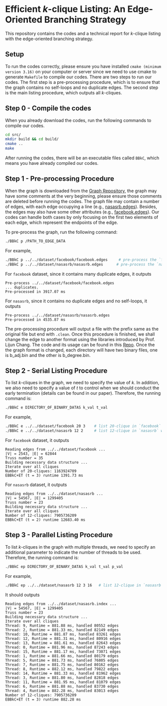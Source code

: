 # Efficient $k$-clique Listing: An Edge-Oriented Branching Strategy

This repository contains the codes and a technical report for $k$-clique listing with the edge-oriented branching strategy. 

## Setup

To run the codes correctly, please ensure you have installed `cmake (minimum version 3.16)` on your computer or server since we need to use cmake to generate `Makefile` to compile our codes. 
There are two steps to run our codes. The first step is a pre-processing procedure, which is to ensure that the graph contains no self-loops and no duplicate edges. The second step is the main listing procedure, which outputs all $k$-cliques. 

## Step 0 - Compile the codes

When you already download the codes, run the following commands to compile our codes. 

```bash
cd src/
mkdir build && cd build/
cmake ..
make
```

After running the codes, there will be an executable files called `BBkC`, which means you have already compiled our codes. 

## Step 1 - Pre-processing Procedure

When the graph is downloaded from the [Graph Repository](https://networkrepository.com/), the graph may have some comments at the very beginning, please ensure those comments are deleted before running the codes. The graph file may contain a number of edges, with each edge occupying a line (e.g., [nasasrb.edges](./dataset/nasasrb/nasasrb.edges)). Besides, the edges may also have some other attributes (e.g., [facebook.edges](./dataset/facebook/facebook.edges)). Our codes can handle both cases by only focusing on the first two elements of each edge, which represent the endpoints of the edge. 

To pre-process the graph, run the following command: 

```bash
./BBkC p /PATH_TO_EDGE_DATA
```

For example, 

```bash
./BBkC p ../../dataset/facebook/facebook.edges     # pre-process the `facebook` dataset
./BBkC p ../../dataset/nasasrb/nasasrb.edges      # pre-process the `nasasrb` dataset
```

For `facebook` dataset, since it contains many duplicate edges, it outputs

```
Pre-process ../../dataset/facebook/facebook.edges
... duplicates.
Pre-processed in 3917.07 ms
```

For `nasasrb`, since it contains no duplicate edges and no self-loops, it outputs

```
Pre-process ../../dataset/nasasrb/nasasrb.edges
Pre-processed in 4535.87 ms
```

The pre-processing procedure will output a file with the prefix same as the original file but end with `.clean`. Once this procedure is finished, we shall change the edge to another format using the libraries introduced by Prof. Lijun Chang. The code and its usage can be found in this [Repo](https://github.com/LijunChang/Cohesive_subgraph_book/tree/master/datasets). Once the the graph format is changed, each directory will have two binary files, one is b_adj.bin and the other is b_degree.bin.

## Step 2 - Serial Listing Procedure

To list $k$-cliques in the graph, we need to specify the value of $k$. In addition, we also need to specify a value of $t$ to control when we should conduct the early termination (details can be found in our paper). Therefore, the running command is: 

```bash
./BBkC e DIRECTORY_OF_BINARY_DATAS k_val t_val
```

For example, 

```bash
./BBkC e ../../dataset/facebook 20 3    # list 20-clique in `facebook` with early-termination in 3-plex 
./BBkC e ../../dataset/nasasrb 12 2     # list 12-clique in `nasasrb` with early-termination in 2-plex
```

For `facebook` dataset, it outputs

```
Reading edges from ../../dataset/facebook ...
|V| = 2543, |E| = 62844
Truss number = 35
Building necessary data structure ...
Iterate over all cliques
Number of 20-cliques: 1163924709
EBBkC+ET (t = 3) runtime 1391.73 ms
```

For `nasasrb` dataset, it outputs

```
Reading edges from ../../dataset/nasasrb ...
|V| = 54567, |E| = 1299405
Truss number = 23
Building necessary data structure ...
Iterate over all cliques
Number of 12-cliques: 7905736209
EBBkC+ET (t = 2) runtime 12683.40 ms
```

## Step 3 - Parallel Listing Procedure

To list $k$-cliques in the graph with multiple threads, we need to specify an additional parameter to indicate the number of threads to be used. Therefore, the running command is: 

```bash
./BBkC ep DIRECTORY_OF_BINARY_DATAS k_val t_val p_val
```

For example, 

```bash
./BBkC ep ../../dataset/nasasrb 12 3 16   # list 12-clique in `nasasrb` with early-termination in 3-plex with 16 threads
```

It should outputs

```
Reading edges from ../../dataset/nasasrb.index ...
|V| = 54567, |E| = 1299405
Truss number = 23
Building necessary data structure ...
Iterate over all cliques
Thread: 9, Runtime = 881.88 ms, handled 80552 edges
Thread: 2, Runtime = 881.33 ms, handled 82149 edges
Thread: 10, Runtime = 881.87 ms, handled 83261 edges
Thread: 12, Runtime = 881.31 ms, handled 80916 edges
Thread: 13, Runtime = 881.61 ms, handled 82643 edges
Thread: 0, Runtime = 881.96 ms, handled 87243 edges
Thread: 15, Runtime = 881.17 ms, handled 73071 edges
Thread: 1, Runtime = 881.66 ms, handled 80179 edges
Thread: 5, Runtime = 881.73 ms, handled 76805 edges
Thread: 7, Runtime = 881.75 ms, handled 80162 edges
Thread: 8, Runtime = 882.12 ms, handled 79822 edges
Thread: 14, Runtime = 881.33 ms, handled 81962 edges
Thread: 3, Runtime = 881.80 ms, handled 82818 edges
Thread: 11, Runtime = 881.95 ms, handled 81079 edges
Thread: 6, Runtime = 881.88 ms, handled 83730 edges
Thread: 4, Runtime = 882.28 ms, handled 83013 edges
Number of 12-cliques: 7905736209
EBBkC+ET (t = 3) runtime 882.28 ms
```
